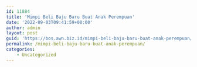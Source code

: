 ```yaml
---
id: 11884
title: 'Mimpi Beli Baju Baru Buat Anak Perempuan'
date: '2022-09-03T09:41:59+00:00'
author: admin
layout: post
guid: 'https://bos.awn.biz.id/mimpi-beli-baju-baru-buat-anak-perempuan/'
permalink: /mimpi-beli-baju-baru-buat-anak-perempuan/
categories:
    - Uncategorized
---
```


